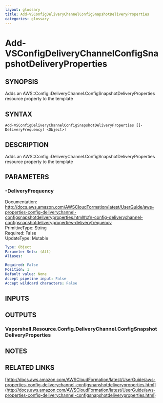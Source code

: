 ```yaml
---
layout: glossary
title: Add-VSConfigDeliveryChannelConfigSnapshotDeliveryProperties
categories: glossary
---
```


# Add-VSConfigDeliveryChannelConfigSnapshotDeliveryProperties

## SYNOPSIS
Adds an AWS::Config::DeliveryChannel.ConfigSnapshotDeliveryProperties resource property to the template

## SYNTAX

```
Add-VSConfigDeliveryChannelConfigSnapshotDeliveryProperties [[-DeliveryFrequency] <Object>]
```

## DESCRIPTION
Adds an AWS::Config::DeliveryChannel.ConfigSnapshotDeliveryProperties resource property to the template

## PARAMETERS

### -DeliveryFrequency
Documentation: http://docs.aws.amazon.com/AWSCloudFormation/latest/UserGuide/aws-properties-config-deliverychannel-configsnapshotdeliveryproperties.html#cfn-config-deliverychannel-configsnapshotdeliveryproperties-deliveryfrequency    
PrimitiveType: String    
Required: False    
UpdateType: Mutable

```yaml
Type: Object
Parameter Sets: (All)
Aliases: 

Required: False
Position: 1
Default value: None
Accept pipeline input: False
Accept wildcard characters: False
```

## INPUTS

## OUTPUTS

### Vaporshell.Resource.Config.DeliveryChannel.ConfigSnapshotDeliveryProperties

## NOTES

## RELATED LINKS

[http://docs.aws.amazon.com/AWSCloudFormation/latest/UserGuide/aws-properties-config-deliverychannel-configsnapshotdeliveryproperties.html](http://docs.aws.amazon.com/AWSCloudFormation/latest/UserGuide/aws-properties-config-deliverychannel-configsnapshotdeliveryproperties.html)

